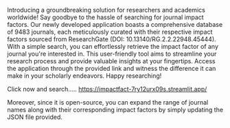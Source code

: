 Introducing a groundbreaking solution for researchers and academics worldwide! Say goodbye to the hassle of searching for journal impact factors. 
Our newly developed application boasts a comprehensive database of 9483 journals, 
each meticulously curated with their respective impact factors sourced from ResearchGate (DOI: 10.13140/RG.2.2.22948.45444).
With a simple search, you can effortlessly retrieve the impact factor of any journal you're interested in. 
This user-friendly tool aims to streamline your research process and provide valuable insights at your fingertips. 
Access the application through the provided link and witness the difference it can make in your scholarly endeavors. 
Happy researching!

Click now and search..... https://impactfact-7ry12urx09s.streamlit.app/

Moreover, since it is open-source, you can expand the range of journal names along with their corresponding impact factors by simply updating the JSON file provided. 
